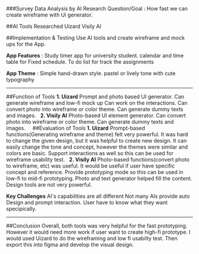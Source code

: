 ###Survey Data Analysis by AI
Research Question/Goal : 
How fast we can create wireframe with Ui generator.

##AI Tools Researched
Uizard
Visily AI

##Implementation & Testing
Use AI tools and create wireframe and mock ups for the App.

**App Features**
: Study timer app for university student.
calendar and time table for Fixed schedule.
To do list for track the assignments

**App Theme**
: Simple hand-drawn style. pastel or lively tone with cute typography

----
##Function of Tools
**1. Uizard**
Prompt and photo based UI generator. 
Can generate wireframe and low-fi mock up
Can work on the interactions.
Can convert photo into wireframe or color theme.
Can generate dummy texts and images.
 
**2. Visily AI**
Photo-based UI element generator.
Can convert photo into wireframe or color theme.
Can generate dummy texts and images.
 
 
##Evaluation of Tools
**1. Uizard**
Prompt-based functions(Generating wireframe and theme) felt very powerful.
It was hard to change the given design, but it was helpful to create new design.
It can easily change the tone and concept, however the themes were similar and colors are basic.
Support interactions as well so this can be used for wireframe usability test.
 
**2. Visily AI**
Photo-based functions(convert photo to wireframe, etc) was useful.
It would be useful if user have specific concept and reference.
Provide prototyping mode so this can be used in low-fi to mid-fi prototyping.
Photo and text generator helped fill the content.
Design tools are not very powerful.


**Key Challenges**
AI's capabilities are all different
Not many AIs provide auto Design and prompt interaction.
User have to know what they want specipically.

----

##Conclusion
Overall, both tools was very helpful for the fast prototyping. However it would need more work if user want to create high-fi prototype.
I would used Uizard to do the wireframing and low fi usabilty test. Then export this into figma and develop the visual design.
